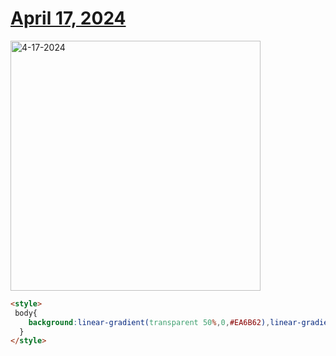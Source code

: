 # [April 17, 2024](https://cssbattle.dev/play/TcULOISsIjEsam2LQsT1)

<img src="https://firebasestorage.googleapis.com/v0/b/cssbattleapp.appspot.com/o/user%2Fummd3POvEDfFyeFvVdOMG3OOrwE2%2Ftargets%2Ftarget_oe14WgM@2x.png?alt=media" width="400" alt="4-17-2024" />

```html
<style>
 body{
    background:linear-gradient(transparent 50%,0,#EA6B62),linear-gradient(to left,#512B2A 150px,0,#EA6B62 250px,0,#512B2A);
  }
</style>
```
